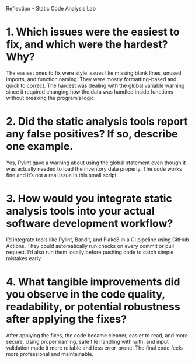 Reflection – Static Code Analysis Lab

# 1. Which issues were the easiest to fix, and which were the hardest? Why?
The easiest ones to fix were style issues like missing blank lines, unused imports, and function naming. They were mostly formatting-based and quick to correct.
The hardest was dealing with the global variable warning since it required changing how the data was handled inside functions without breaking the program’s logic.

# 2. Did the static analysis tools report any false positives? If so, describe one example.
Yes, Pylint gave a warning about using the global statement even though it was actually needed to load the inventory data properly. The code works fine and it’s not a real issue in this small script.

# 3. How would you integrate static analysis tools into your actual software development workflow?
I’d integrate tools like Pylint, Bandit, and Flake8 in a CI pipeline using GitHub Actions. They could automatically run checks on every commit or pull request. I’d also run them locally before pushing code to catch simple mistakes early.

# 4. What tangible improvements did you observe in the code quality, readability, or potential robustness after applying the fixes?
After applying the fixes, the code became cleaner, easier to read, and more secure. Using proper naming, safe file handling with with, and input validation made it more reliable and less error-prone. The final code feels more professional and maintainable.